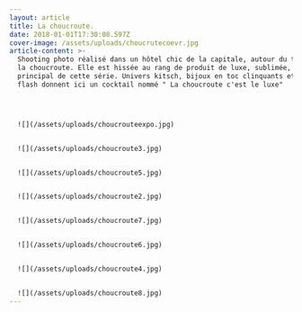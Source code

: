 ```yaml
---
layout: article
title: La choucroute.
date: 2018-01-01T17:30:08.597Z
cover-image: /assets/uploads/choucrutecoevr.jpg
article-content: >-
  Shooting photo réalisé dans un hôtel chic de la capitale, autour du thème de
  la choucroute. Elle est hissée au rang de produit de luxe, sublimée, sujet
  principal de cette série. Univers kitsch, bijoux en toc clinquants et ring
  flash donnent ici un cocktail nommé " La choucroute c'est le luxe"




  ![](/assets/uploads/choucrouteexpo.jpg)


  ![](/assets/uploads/choucroute3.jpg)


  ![](/assets/uploads/choucroute5.jpg)


  ![](/assets/uploads/choucroute2.jpg)


  ![](/assets/uploads/choucroute7.jpg)


  ![](/assets/uploads/choucroute6.jpg)


  ![](/assets/uploads/choucroute4.jpg)


  ![](/assets/uploads/choucroute8.jpg)
---
```


